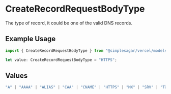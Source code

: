 # CreateRecordRequestBodyType

The type of record, it could be one of the valid DNS records.

## Example Usage

```typescript
import { CreateRecordRequestBodyType } from "@simplesagar/vercel/models/createrecordop.js";

let value: CreateRecordRequestBodyType = "HTTPS";
```

## Values

```typescript
"A" | "AAAA" | "ALIAS" | "CAA" | "CNAME" | "HTTPS" | "MX" | "SRV" | "TXT" | "NS"
```